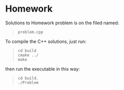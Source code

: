 Homework
=============

Solutions to Homework problem is on the filed named:
>
>     problem.cpp
>

To compile the C++ solutions, just run:
>
>     cd build
>     cmake ../
>     make
>

then run the executable in this way:
>
>     cd build.
>     ./Problem
>

